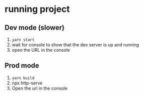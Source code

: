 # running project

## Dev mode (slower)
1. `yarn start`
2. wait for console to show that the dev server is up and running
3. open the URL in the console

## Prod mode
1. `yarn build`
2. npx http-serve
3. Open the url in the console
